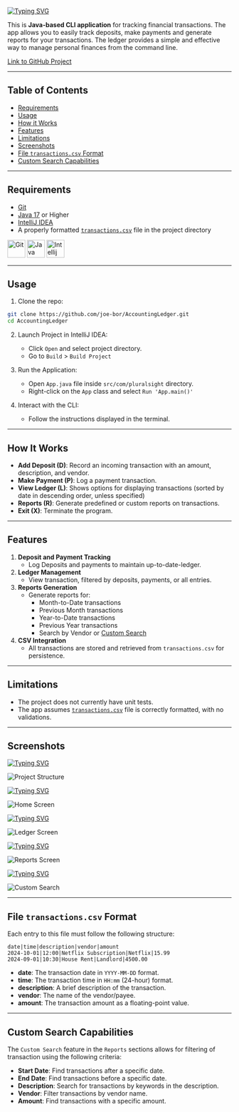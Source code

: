 [![Typing SVG](https://readme-typing-svg.demolab.com?font=Caveat&weight=700&size=36&letterSpacing=1.2px&pause=1000&color=FE6500&background=326EFF00&center=true&vCenter=true&repeat=false&width=435&lines=Accounting+Ledger)](https://git.io/typing-svg)

This is **Java-based CLI application** for tracking financial transactions. The app allows you to easily track deposits,
make payments and generate reports for your transactions. The ledger provides a simple and effective way to manage
personal finances from the command line.

[Link to GitHub Project](https://github.com/users/joe-bor/projects/5/views/1)

---

## Table of Contents

- [Requirements](#requirements)
- [Usage](#usage)
- [How it Works](#how-it-works)
- [Features](#features)
- [Limitations](#limitations)
- [Screenshots](#screenshots)
- [File `transactions.csv` Format](#file-transactionscsv-format)
- [Custom Search Capabilities](#custom-search-capabilities)

---

## Requirements

- [Git](https://git-scm.com/downloads)
- [Java 17](https://www.oracle.com/th/java/technologies/downloads/) or Higher
- [IntelliJ IDEA](https://www.jetbrains.com/idea/download/)
- A properly formatted [`transactions.csv`](#file-transactionscsv-format) file in the project directory

<img src="https://skillicons.dev/icons?i=git" height="40" alt="Git"  />
<img src="https://skillicons.dev/icons?i=java" height="40" alt="Java"  />
<img src="https://skillicons.dev/icons?i=idea" height="40" alt="Intellij IDEA"  />

---

## Usage

1. Clone the repo:

```bash
git clone https://github.com/joe-bor/AccountingLedger.git
cd AccountingLedger
```

2. Launch Project in IntelliJ IDEA:
    - Click `Open` and select project directory.
    - Go to `Build` > `Build Project`

3. Run the Application:
    - Open `App.java` file inside `src/com/pluralsight` directory.
    - Right-click on the `App` class and select `Run 'App.main()'`

4. Interact with the CLI:
    - Follow the instructions displayed in the terminal.

---

## How It Works

- **Add Deposit (D)**: Record an incoming transaction with an amount, description, and vendor.
- **Make Payment (P)**: Log a payment transaction.
- **View Ledger (L)**: Shows options for displaying transactions (sorted by date in descending order, unless specified)
- **Reports (R)**: Generate predefined or custom reports on transactions.
- **Exit (X)**: Terminate the program.

---

## Features

1. **Deposit and Payment Tracking**
    - Log Deposits and payments to maintain up-to-date-ledger.
2. **Ledger Management**
    - View transaction, filtered by deposits, payments, or all entries.
3. **Reports Generation**
    - Generate reports for:
        - Month-to-Date transactions
        - Previous Month transactions
        - Year-to-Date transactions
        - Previous Year transactions
        - Search by Vendor or [Custom Search](#Custom-Search-Capabilities)
4. **CSV Integration**
    - All transactions are stored and retrieved from `transactions.csv` for persistence.

---

## Limitations

- The project does not currently have unit tests.
- The app assumes [`transactions.csv`](#file-transactionscsv-format) file is correctly formatted, with no validations.

---

## Screenshots

<!-- Project Structure -->
[![Typing SVG](https://readme-typing-svg.demolab.com?font=Caveat&weight=500&size=24&letterSpacing=1.2px&pause=1000&color=008AFF&background=326EFF00&center=true&vCenter=true&repeat=false&width=435&lines=Project+Structure)](https://git.io/typing-svg)

![Project Structure](./README-Images/project-structure.png "Project Structure")

<!-- Home Screen -->
[![Typing SVG](https://readme-typing-svg.demolab.com?font=Caveat&weight=500&size=24&letterSpacing=1.2px&pause=1000&color=008AFF&background=326EFF00&center=true&vCenter=true&repeat=false&width=435&lines=Home+Screen)](https://git.io/typing-svg)

![Home Screen](./README-Images/home-screen.png "Home Screen")

<!-- Ledger Screen -->
[![Typing SVG](https://readme-typing-svg.demolab.com?font=Caveat&weight=500&size=24&letterSpacing=1.2px&pause=1000&color=008AFF&background=326EFF00&center=true&vCenter=true&repeat=false&width=435&lines=Ledger+Screen)](https://git.io/typing-svg)

![Ledger Screen](./README-Images/ledger-screen.png "Ledger Screen")

<!-- Reports Screen -->
[![Typing SVG](https://readme-typing-svg.demolab.com?font=Caveat&weight=500&size=24&letterSpacing=1.2px&pause=1000&color=008AFF&background=326EFF00&center=true&vCenter=true&repeat=false&width=435&lines=Reports+Screen)](https://git.io/typing-svg)

![Reports Screen](./README-Images/report-screen.png "Reports Screen")

<!-- Custom Search -->
[![Typing SVG](https://readme-typing-svg.demolab.com?font=Caveat&weight=500&size=24&letterSpacing=1.2px&pause=1000&color=008AFF&background=326EFF00&center=true&vCenter=true&repeat=false&width=435&lines=Custom+Search)](https://git.io/typing-svg)

![Custom Search](./README-Images/custom-search-example.png "Custom Search")


---

## File `transactions.csv` Format

Each entry to this file must follow the following structure:

```text
date|time|description|vendor|amount
2024-10-01|12:00|Netflix Subscription|Netflix|15.99
2024-09-01|10:30|House Rent|Landlord|4500.00
```

- **date**: The transaction date in `YYYY-MM-DD` format.
- **time**: The transaction time in `HH:mm` (24-hour) format.
- **description**: A brief description of the transaction.
- **vendor**: The name of the vendor/payee.
- **amount**: The transaction amount as a floating-point value.

---

## Custom Search Capabilities

The `Custom Search` feature in the `Reports` sections allows for filtering of transaction using the following criteria:

- **Start Date**: Find transactions after a specific date.
- **End Date**: Find transactions before a specific date.
- **Description**: Search for transactions by keywords in the description.
- **Vendor**: Filter transactions by vendor name.
- **Amount**: Find transactions with a specific amount.